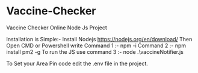 # Vaccine-Checker
Vaccine Checker Online Node Js Project

Installation is Simple:-
Install Nodejs https://nodejs.org/en/download/
Then Open CMD or Powershell write Command 1 :- npm -i Command 2 :- npm install pm2 -g
To run the JS use command 3 :- node .\vaccineNotifier.js

To Set your Area Pin code edit the .env file in the project.

